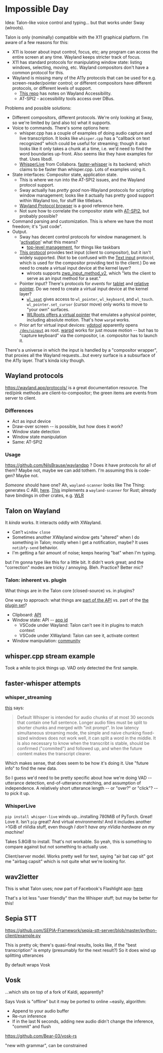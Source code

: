 # Impossible Day

Idea: Talon-like voice control and typing... but that works under Sway (wlroots).

Talon is only (nominally) compatible with the X11 graphical platform. I'm aware of a few reasons for this:

- X11 is looser about input control, focus, etc; any program can access the entire screen at any time. Wayland keeps stricter track of focus.
- X11 has standard protocols for manipulating window state: listing windows, selecting, moving, etc. Wayland compositors don't have a common protocol for this.
- Wayland is missing many of the A11y protocols that can be used for e.g. screen-reader/pointer control; or different compositors have different protocols, or different levels of support.
	- [This repo](https://github.com/splondike/wayland-accessibility-notes) has notes on Wayland Accessibility.
	- AT-SPI2 - accessibility tools access over DBus.


Problems and possible solutions:
- Different compositors, different protocols. We're only looking at Sway, so we're limited by (and also to) what it supports.
- Voice to commands. There's some options here:
	- whisper.cpp has a couple of examples of doing audio capture and live transcription. It looks like `whisper.cpp` has a "callback on text recognized" which could be useful for streaming; though it also looks like it only takes a chunk at a time, i.e. we'd need to find the word boundaries up-front. Also seems like they have examples for that. Uses libsdl.
	- [WhisperLive](https://github.com/collabora/WhisperLive) from Collabora. [faster-whisper](https://github.com/SYSTRAN/faster-whisper) is its backend; which claims to be faster than whisper.cpp. Lots of examples using it.
- State interfaces: Compositor state, application state.
	- This is where we run into the AT-SPI2 issues, and the Wayland protocol support.
	- Sway actually has _pretty good_ non-Wayland protocols for scripting window management; looks like it actually has pretty good support within Wayland too, for stuff like titlebars.
	- [Wayland Protocol browser](https://wayland.app/protocols/) is a good reference here.
	- Not sure how to correlate the compositor state with [AT-SPI2](https://gitlab.gnome.org/GNOME/at-spi2-core), but probably possible?
- Command parsing and customization. This is where we have the most freedom; it's "just code".
- Output.
	- Sway has decent control protocols for window management. Is '[activation](https://wayland.app/protocols/xdg-activation-v1)' what this means?
		- [top-level management](https://wayland.app/protocols/wlr-foreign-toplevel-management-unstable-v1), for things like taskbars
	- [This protocol](https://wayland.app/protocols/input-method-unstable-v1) provides text input (client to compositor), but it isn't widely supported. (Not to be confused with the [Text input](https://wayland.app/protocols/text-input-unstable-v3) protocol, which is used for the compositor providing text to the client.) Do we need to create a virtual input device at the kernel layer?
		- wlroots supports [zwp_input_method_v2](https://wayland.app/protocols/input-method-unstable-v2), which "lets the client to serve as an input method for a seat."
	- Pointer input? There's protocols for _events_ for [tablet](https://wayland.app/protocols/tablet-v2) and [relative pointer](https://wayland.app/protocols/relative-pointer-unstable-v1). Do we need to create a virtual input device at the kernel layer?
		- [`wl_seat`](https://wayland.app/protocols/wayland#wl_seat) gives access to `wl_pointer`, `wl_keyboard`, and `wl_touch`. `wl_pointer.set_cursor` (cursor move) only works to move to "your own" surfaces.
		- [WLRoots offers a virtual pointer](https://wayland.app/protocols/wlr-virtual-pointer-unstable-v1) that emulates a physical pointer, including absolute motion. That's how `warpd` works.
	- Prior art for virtual input devices:  [ydotool](https://github.com/ReimuNotMoe/ydotool) apparently opens [`/dev/uinput`](https://kernel.org/doc/html/v4.12/input/uinput.html) as root. [warpd](https://github.com/rvaiya/warpd) works for just mouse motion -- but has to "capture keyboard" via the compositor, i.e. compositor has to launch it.

There's a universe in which the input is handled by a "compositor wrapper", that proxies all the Wayland requests...but every surface is a subsurface of the A11y layer. That's kinda icky though.

## Wayland protocols

https://wayland.app/protocols/ is a great documentation resource. The red/pink methods are client-to-compositor; the green items are events from server to client.

### Differences

- Act as input device
- Draw-over screen -- is possible, but how does it work?
- Window state detection
- Window state manipulation
- Same: AT-SPI2

### Usage

https://github.com/NilsBrause/waylandpp ? Does it have protocols for all of them? Maybe not, maybe we can add tothem. I'm assuming this is code-gen? Maybe not.

*Someone* should have one? Ah, `wayland-scanner` looks like The Thing: generates C ABI, [here](https://wayland-book.com/libwayland/wayland-scanner.html). [This](https://github.com/Smithay/wayland-rs) implements a `wayland-scanner` for Rust; already have bindings in other crates, e.g. [WLR](https://docs.rs/wayland-protocols-wlr/latest/wayland_protocols_wlr/)


## Talon on Wayland

It _kinda_ works. It interacts oddly with XWayland.
- Can't `window close`
- Sometimes another XWayland window gets "altered" when I do something in Talon; mostly when I get a notification, maybe? It uses `notibfy-send` behavior.
- I'm getting a fair amount of noise; keeps hearing "bat" when I'm typing.

but I'm gonna type like this for a little bit. It didn't work great; and the "correction" modes are tricky / annoying. Bleh. Practice? Better mic?

### Talon: inherent vs. plugin

What things are in the Talon core (closed-source) vs. in plugins?

One way to approach: what things are [part of the API](https://talonvoice.com/docs/index.html#overview)
vs. part of the [the plugin set](https://github.com/talonhub/community)?

- Clipboard: [API](https://talonvoice.com/docs/index.html#talon.Context.apps)
- Window state: API -- [app id](https://talonvoice.com/docs/index.html#talon.Context.apps)
  - VSCode under Wayland: Talon can't see it in plugins to match context
  - VSCode under XWayland: Talon can see it, activate context
- Window manipulation: [community](https://github.com/talonhub/community/tree/main/core/windows_and_tabs)

## whisper.cpp stream example

Took a while to pick things up. VAD only detected the first sample.

## faster-whisper attempts

### whisper_streaming

[this](https://github.com/ufal/whisper_streaming) says:

> Default Whisper is intended for audio chunks of at most 30 seconds that contain one full sentence. Longer audio files must be split to shorter chunks and merged with "init prompt". In low latency simultaneous streaming mode, the simple and naive chunking fixed-sized windows does not work well, it can split a word in the middle. It is also necessary to know when the transcribt is stable, should be confirmed ("commited") and followed up, and when the future content makes the transcript clearer.

Which makes sense, that does seem to be how it's doing it. Use "future info" to find the new data.

So I guess we'd need to be pretty specific about how we're doing VAD -- utterance detection, end-of-utterance matching, and assumption of independence. A relatively short utterance length -- or "over?" or "click"? -- to pick it up.
### WhisperLive

`pip install whisper-live` winds up...installing 780MiB of PyTorch. Great! Love it. Isn't `pip` great? And virtual environments! And it includes another >1GiB of nVidia stuff, even though _I don't have any nVidia hardware on my machine!_

Takes 5.8GiB to install. That's not workable. So yeah, this is something to compare against but not something to actually use.

Client/server model. Works pretty well for text, saying "air bat cap sit" got me "airbag capsit" which is not quite what we're looking for.

## wav2letter

This is what Talon uses; now part of Facebook's Flashlight app: [here](https://github.com/flashlight/flashlight/blob/main/flashlight/app/asr/Decode.cpp)

That's a lot less "user friendly" than the Whisper stuff; but may be better for this!

## Sepia STT

https://github.com/SEPIA-Framework/sepia-stt-server/blob/master/python-client/example.py

This is pretty ok; there's quasi-final results, looks like, if the "best transcription" is empty (presumably for the next result?)
So it does wind up splitting utterances

By default wraps Vosk

## Vosk

...which sits on top of a fork of Kaldi, apparently?

Says Vosk is "offline" but it may be ported to online ~easily, algorithm:

- Append to your audio buffer
- Re-run inference
- If in the last N seconds, adding new audio didn't change the inference, "commit" and flush

https://github.com/Bear-03/vosk-rs

"new with grammar", can be constrained

